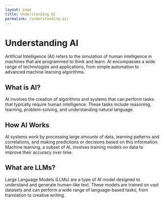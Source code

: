 ```yaml
---
layout: page
title: Understanding AI
permalink: /understanding-ai/
---
```


# Understanding AI

Artificial Intelligence (AI) refers to the simulation of human intelligence in machines that are programmed to think and learn. AI encompasses a wide range of technologies and applications, from simple automation to advanced machine learning algorithms.

## What is AI?

AI involves the creation of algorithms and systems that can perform tasks that typically require human intelligence. These tasks include reasoning, learning, problem-solving, and understanding natural language.

## How AI Works

AI systems work by processing large amounts of data, learning patterns and correlations, and making predictions or decisions based on this information. Machine learning, a subset of AI, involves training models on data to improve their accuracy over time.

## What are LLMs?

Large Language Models (LLMs) are a type of AI model designed to understand and generate human-like text. These models are trained on vast datasets and can perform a wide range of language-based tasks, from translation to creative writing.
